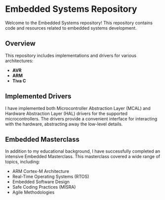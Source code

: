 # Embedded Systems Repository

Welcome to the Embedded Systems repository! This repository contains code and resources related to embedded systems development.

## Overview

This repository includes implementations and drivers for various architectures:

- **AVR**
- **ARM**
- **Tiva C**

## Implemented Drivers

I have implemented both Microcontroller Abstraction Layer (MCAL) and Hardware Abstraction Layer (HAL) drivers for the supported microcontrollers. The drivers provide a convenient interface for interacting with the hardware, abstracting away the low-level details.

## Embedded Masterclass

In addition to my educational background, I have successfully completed an intensive Embedded Masterclass. This masterclass covered a wide range of topics, including:

- ARM Cortex-M Architecture
- Real-Time Operating Systems (RTOS)
- Embedded Software Design
- Safe Coding Practices (MISRA)
- Agile Methodologies

